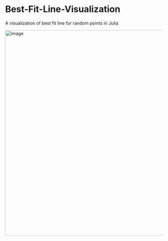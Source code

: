 # Best-Fit-Line-Visualization
A visualization of best fit line for random points in Julia


<img width="657" alt="image" src="https://user-images.githubusercontent.com/66341506/201945619-ac00b9a9-4d9e-416f-83bc-a5a6bd4c9f94.png">
